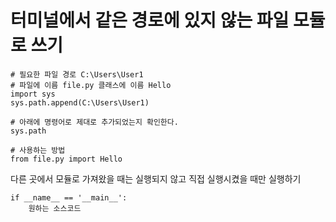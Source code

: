 # 터미널에서 같은 경로에 있지 않는 파일 모듈로 쓰기
```python3
# 필요한 파일 경로 C:\Users\User1
# 파일에 이름 file.py 클래스에 이름 Hello
import sys
sys.path.append(C:\Users\User1)

# 아래에 명령어로 제대로 추가되었는지 확인한다.
sys.path

# 사용하는 방법
from file.py import Hello
```
다른 곳에서 모듈로 가져왔을 때는 실행되지 않고 직접 실행시켰을 때만 실행하기
```
if __name__ == '__main__':
    원하는 소스코드
```